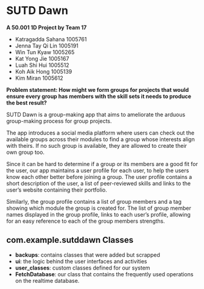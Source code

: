 # SUTD Dawn

**A 50.001 1D Project by Team 17**
- Katragadda Sahana 1005761
- Jenna Tay Qi Lin 1005191
- Win Tun Kyaw 1005265
- Kat Yong Jie 1005167
- Luah Shi Hui 1005512
- Koh Aik Hong 1005139
- Kim Miran 1005612

**Problem statement: How might we form groups for projects that would ensure every group has members with the skill sets it needs to produce the best result?**

SUTD Dawn is a group-making app that aims to ameliorate the arduous group-making process for group projects. 

The app introduces a social media platform where users can check out the available groups across their modules to find a group whose interests align with theirs. If no such group is available, they are allowed to create their own group too. 

Since it can be hard to determine if a group or its members are a good fit for the user, our app maintains a user profile for each user, to help the users know each other better before joining a group. The user profile contains a short description of the user, a list of peer-reviewed skills and links to the user’s website containing their portfolio. 

Similarly, the group profile contains a list of group members and a tag showing which module the group is created for. The list of group member names displayed in the group profile, links to each user’s profile, allowing for an easy reference to each of the group members strengths.

## com.example.sutddawn Classes
- **backups**: contains classes that were added but scrapped
- **ui**: the logic behind the user interfaces and activities
- **user_classes**: custom classes defined for our system
- **FetchDatabase**: our class that contains the frequently used operations on the realtime database.
